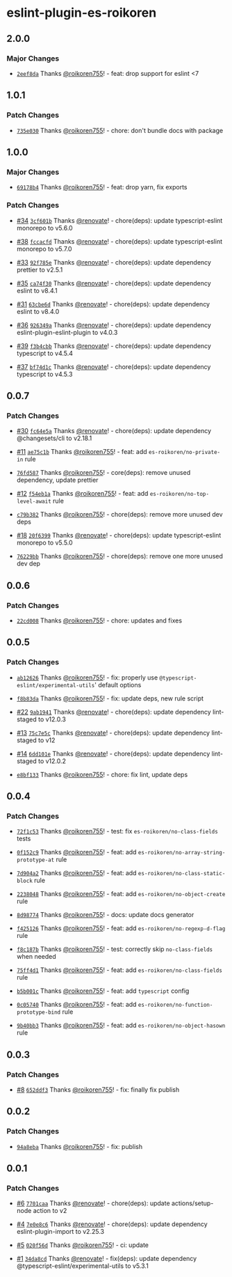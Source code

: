 # eslint-plugin-es-roikoren

## 2.0.0

### Major Changes

- [`2eef8da`](https://github.com/roikoren755/eslint-plugin-es/commit/2eef8da2b409bbc8a377abf5ae45be7105c15e9f) Thanks [@roikoren755](https://github.com/roikoren755)! - feat: drop support for eslint <7

## 1.0.1

### Patch Changes

- [`735e030`](https://github.com/roikoren755/eslint-plugin-es/commit/735e03038ad1dea190e626e0cb57a22ea2f290e3) Thanks [@roikoren755](https://github.com/roikoren755)! - chore: don't bundle docs with package

## 1.0.0

### Major Changes

- [`69178b4`](https://github.com/roikoren755/eslint-plugin-es/commit/69178b4151585acb0fdedbe6baa93ffc1e7b58e7) Thanks [@roikoren755](https://github.com/roikoren755)! - feat: drop yarn, fix exports

### Patch Changes

- [#34](https://github.com/roikoren755/eslint-plugin-es/pull/34) [`3cf601b`](https://github.com/roikoren755/eslint-plugin-es/commit/3cf601bcafd6230fb26d8c481e85466dedb28614) Thanks [@renovate](https://github.com/apps/renovate)! - chore(deps): update typescript-eslint monorepo to v5.6.0

* [#38](https://github.com/roikoren755/eslint-plugin-es/pull/38) [`fccacfd`](https://github.com/roikoren755/eslint-plugin-es/commit/fccacfd92d16bbf2ea283baf4057c444868cd6e8) Thanks [@renovate](https://github.com/apps/renovate)! - chore(deps): update typescript-eslint monorepo to v5.7.0

- [#33](https://github.com/roikoren755/eslint-plugin-es/pull/33) [`92f785e`](https://github.com/roikoren755/eslint-plugin-es/commit/92f785e3e1c68cb088c833a349ea5935f4a07406) Thanks [@renovate](https://github.com/apps/renovate)! - chore(deps): update dependency prettier to v2.5.1

* [#35](https://github.com/roikoren755/eslint-plugin-es/pull/35) [`ca74f30`](https://github.com/roikoren755/eslint-plugin-es/commit/ca74f30a54f6cd6774509921a6c826a36599ee01) Thanks [@renovate](https://github.com/apps/renovate)! - chore(deps): update dependency eslint to v8.4.1

- [#31](https://github.com/roikoren755/eslint-plugin-es/pull/31) [`63cbe6d`](https://github.com/roikoren755/eslint-plugin-es/commit/63cbe6d2c82ec99396b368ac7fa823752f6ce639) Thanks [@renovate](https://github.com/apps/renovate)! - chore(deps): update dependency eslint to v8.4.0

* [#36](https://github.com/roikoren755/eslint-plugin-es/pull/36) [`926349a`](https://github.com/roikoren755/eslint-plugin-es/commit/926349a41f5bad5c68c9f8ebb1fd2f2fb81b6917) Thanks [@renovate](https://github.com/apps/renovate)! - chore(deps): update dependency eslint-plugin-eslint-plugin to v4.0.3

- [#39](https://github.com/roikoren755/eslint-plugin-es/pull/39) [`f3b4cbb`](https://github.com/roikoren755/eslint-plugin-es/commit/f3b4cbb5ccd400013c7b77b792cf077e214c8c71) Thanks [@renovate](https://github.com/apps/renovate)! - chore(deps): update dependency typescript to v4.5.4

* [#37](https://github.com/roikoren755/eslint-plugin-es/pull/37) [`bf74d1c`](https://github.com/roikoren755/eslint-plugin-es/commit/bf74d1ce45c472c30e95565c265635fdec895ac8) Thanks [@renovate](https://github.com/apps/renovate)! - chore(deps): update dependency typescript to v4.5.3

## 0.0.7

### Patch Changes

- [#30](https://github.com/roikoren755/eslint-plugin-es/pull/30) [`fc64e5a`](https://github.com/roikoren755/eslint-plugin-es/commit/fc64e5afeded43d767790e15939f3066a22be6f1) Thanks [@renovate](https://github.com/apps/renovate)! - chore(deps): update dependency @changesets/cli to v2.18.1

- [#11](https://github.com/roikoren755/eslint-plugin-es/pull/11) [`ae75c1b`](https://github.com/roikoren755/eslint-plugin-es/commit/ae75c1b43e41658135aa219282f006833757d85a) Thanks [@roikoren755](https://github.com/roikoren755)! - feat: add `es-roikoren/no-private-in` rule

- [`76fd587`](https://github.com/roikoren755/eslint-plugin-es/commit/76fd5877bbe45f983df9c23ccd5d7fae3f9ec7cc) Thanks [@roikoren755](https://github.com/roikoren755)! - core(deps): remove unused dependency, update prettier

- [#12](https://github.com/roikoren755/eslint-plugin-es/pull/12) [`f54eb1a`](https://github.com/roikoren755/eslint-plugin-es/commit/f54eb1a026fe2bbe618efe370c1bd6dae23ecf0c) Thanks [@roikoren755](https://github.com/roikoren755)! - feat: add `es-roikoren/no-top-level-await` rule

- [`c79b382`](https://github.com/roikoren755/eslint-plugin-es/commit/c79b3820057be235993f4b7cd0ad1d32f25d7540) Thanks [@roikoren755](https://github.com/roikoren755)! - chore(deps): remove more unused dev deps

- [#18](https://github.com/roikoren755/eslint-plugin-es/pull/18) [`20f6399`](https://github.com/roikoren755/eslint-plugin-es/commit/20f63998bcf2cdcda5559366d257e10a78067f26) Thanks [@renovate](https://github.com/apps/renovate)! - chore(deps): update typescript-eslint monorepo to v5.5.0

- [`76229bb`](https://github.com/roikoren755/eslint-plugin-es/commit/76229bbb033346cb51a450cf01d84835d9976d4b) Thanks [@roikoren755](https://github.com/roikoren755)! - chore(deps): remove one more unused dev dep

## 0.0.6

### Patch Changes

- [`22cd008`](https://github.com/roikoren755/eslint-plugin-es/commit/22cd0086369f9481b438bc101f6c335a7ba5e394) Thanks [@roikoren755](https://github.com/roikoren755)! - chore: updates and fixes

## 0.0.5

### Patch Changes

- [`ab12626`](https://github.com/roikoren755/eslint-plugin-es/commit/ab12626b4e8c25905c1c512056404846c8738a83) Thanks [@roikoren755](https://github.com/roikoren755)! - fix: properly use `@typescript-eslint/experimental-utils`' default options

- [`f8b83da`](https://github.com/roikoren755/eslint-plugin-es/commit/f8b83dad97179ce2497b824ae7555646ce691038) Thanks [@roikoren755](https://github.com/roikoren755)! - fix: update deps, new rule script

- [#22](https://github.com/roikoren755/eslint-plugin-es/pull/22) [`9ab1941`](https://github.com/roikoren755/eslint-plugin-es/commit/9ab1941866b5923941bbc635f6f33a452dba297f) Thanks [@renovate](https://github.com/apps/renovate)! - chore(deps): update dependency lint-staged to v12.0.3

- [#13](https://github.com/roikoren755/eslint-plugin-es/pull/13) [`75c7e5c`](https://github.com/roikoren755/eslint-plugin-es/commit/75c7e5c4361f372c3c339888395d2c041b6adf33) Thanks [@renovate](https://github.com/apps/renovate)! - chore(deps): update dependency lint-staged to v12

- [#14](https://github.com/roikoren755/eslint-plugin-es/pull/14) [`6dd101e`](https://github.com/roikoren755/eslint-plugin-es/commit/6dd101eb5698ac7fca30c4b58d895470938e0658) Thanks [@renovate](https://github.com/apps/renovate)! - chore(deps): update dependency lint-staged to v12.0.2

- [`e8bf133`](https://github.com/roikoren755/eslint-plugin-es/commit/e8bf1332da595b7d5459dddc79d1ab56afbd688c) Thanks [@roikoren755](https://github.com/roikoren755)! - chore: fix lint, update deps

## 0.0.4

### Patch Changes

- [`72f1c53`](https://github.com/roikoren755/eslint-plugin-es/commit/72f1c53e41bb7fabf8f0fcff7da5cea7f5b75991) Thanks [@roikoren755](https://github.com/roikoren755)! - test: fix `es-roikoren/no-class-fields` tests

- [`0f152c9`](https://github.com/roikoren755/eslint-plugin-es/commit/0f152c9d1969b4bd15f2d19540c670af23f06c40) Thanks [@roikoren755](https://github.com/roikoren755)! - feat: add `es-roikoren/no-array-string-prototype-at` rule

- [`7d904a2`](https://github.com/roikoren755/eslint-plugin-es/commit/7d904a244e4da7ae4b838ebef5e0d605e89dfcfd) Thanks [@roikoren755](https://github.com/roikoren755)! - feat: add `es-roikoren/no-class-static-block` rule

- [`2238048`](https://github.com/roikoren755/eslint-plugin-es/commit/223804847978a362c9486a440bdc233eb4f089a0) Thanks [@roikoren755](https://github.com/roikoren755)! - feat: add `es-roikoren/no-object-create` rule

- [`8d98774`](https://github.com/roikoren755/eslint-plugin-es/commit/8d987740f3a29df3be5ab485c58732095db2ccac) Thanks [@roikoren755](https://github.com/roikoren755)! - docs: update docs generator

- [`f425126`](https://github.com/roikoren755/eslint-plugin-es/commit/f425126bc64a5be83509918952e9937e6941a37b) Thanks [@roikoren755](https://github.com/roikoren755)! - feat: add `es-roikoren/no-regexp-d-flag` rule

- [`f8c187b`](https://github.com/roikoren755/eslint-plugin-es/commit/f8c187b8567616ce25bbc599189ffc6411bf84e3) Thanks [@roikoren755](https://github.com/roikoren755)! - test: correctly skip `no-class-fields` when needed

- [`75ff4d1`](https://github.com/roikoren755/eslint-plugin-es/commit/75ff4d1ec862b3f3dda0df154ec1b0d9a2e18c45) Thanks [@roikoren755](https://github.com/roikoren755)! - feat: add `es-roikoren/no-class-fields` rule

- [`b5b001c`](https://github.com/roikoren755/eslint-plugin-es/commit/b5b001c9cb1e2d8ab44f1dc33a263aef7eb8437b) Thanks [@roikoren755](https://github.com/roikoren755)! - feat: add `typescript` config

- [`0c05740`](https://github.com/roikoren755/eslint-plugin-es/commit/0c0574052d4cb0aed4ac7812823c0e741a2eaff9) Thanks [@roikoren755](https://github.com/roikoren755)! - feat: add `es-roikoren/no-function-prototype-bind` rule

- [`9b40bb3`](https://github.com/roikoren755/eslint-plugin-es/commit/9b40bb39129c5fd6d6c572f4f6a5dbbd44e9584b) Thanks [@roikoren755](https://github.com/roikoren755)! - feat: add `es-roikoren/no-object-hasown` rule

## 0.0.3

### Patch Changes

- [#8](https://github.com/roikoren755/eslint-plugin-es/pull/8) [`652ddf3`](https://github.com/roikoren755/eslint-plugin-es/commit/652ddf3d259eb20382cf2fd5414dcb50f890da5a) Thanks [@roikoren755](https://github.com/roikoren755)! - fix: finally fix publish

## 0.0.2

### Patch Changes

- [`94a8eba`](https://github.com/roikoren755/eslint-plugin-es/commit/94a8eba1414290bf092b2543fed3b682651c9920) Thanks [@roikoren755](https://github.com/roikoren755)! - fix: publish

## 0.0.1

### Patch Changes

- [#6](https://github.com/roikoren755/eslint-plugin-es/pull/6) [`7701caa`](https://github.com/roikoren755/eslint-plugin-es/commit/7701caae907f3da0b4a9064a02babba68839ae2a) Thanks [@renovate](https://github.com/apps/renovate)! - chore(deps): update actions/setup-node action to v2

- [#4](https://github.com/roikoren755/eslint-plugin-es/pull/4) [`7e0e8c6`](https://github.com/roikoren755/eslint-plugin-es/commit/7e0e8c65f186c6e487dfe0e92372d1e5ff6255d7) Thanks [@renovate](https://github.com/apps/renovate)! - chore(deps): update dependency eslint-plugin-import to v2.25.3

- [#5](https://github.com/roikoren755/eslint-plugin-es/pull/5) [`020f56d`](https://github.com/roikoren755/eslint-plugin-es/commit/020f56d3213906b6da655f265a2a118bb79a26eb) Thanks [@roikoren755](https://github.com/roikoren755)! - ci: update

- [#1](https://github.com/roikoren755/eslint-plugin-es/pull/1) [`34da8cd`](https://github.com/roikoren755/eslint-plugin-es/commit/34da8cddae0f1a67cd1bdf5798b8a1b306a961f1) Thanks [@renovate](https://github.com/apps/renovate)! - fix(deps): update dependency @typescript-eslint/experimental-utils to v5.3.1
